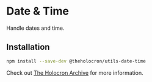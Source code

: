 # Date & Time

Handle dates and time.

## Installation

```bash
npm install --save-dev @theholocron/utils-date-time
```

Check out [The Holocron Archive](https://docs.theholocron.dev/projects/utilities/) for more information.
